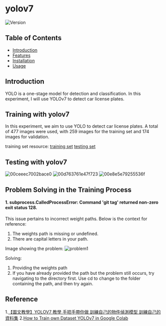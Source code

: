 # yolov7

![Version](https://img.shields.io/badge/version-1.0.0-brightgreen.svg)

## Table of Contents

- [Introduction](#introduction)
- [Features](#features)
- [Installation](#installation)
- [Usage](#usage)

## Introduction
YOLO is a one-stage model for detection and classification. In this experiment, I will use YOLOv7 to detect car license plates.

## Training with yolov7
In this experiment, we aim to use YOLO to detect car license plates. A total of 477 images were used, with 259 images for the training set and 174 images for validation.

training set resource: 
[training set](https://www.kaggle.com/datasets/andrewmvd/car-plate-detection)
[testing set](https://www.kaggle.com/datasets/fareselmenshawii/license-plate-dataset)

## Testing with yolov7

![00ceeec7002bace0](https://github.com/user-attachments/assets/73c1f075-cab0-49ab-bf3a-50f7bc27d21f)
![00d763761e47f723](https://github.com/user-attachments/assets/52bfbc99-70b7-4a65-aa44-3f75bcc75643)
![00e8e5e79255536f](https://github.com/user-attachments/assets/c45f3496-db75-4bff-b6a6-cc25104828fb)

## Problem Solving in the Training Process

#### 1. subprocess.CalledProcessError: Command 'git tag' returned non-zero exit status 128.
This issue pertains to incorrect weight paths. Below is the context for reference:
1. The weights path is missing or undefined.
2. There are capital letters in your path.

Image showing the problem:
![problem1](https://hackmd.io/_uploads/rk53zFrmJg.png)

Solving:
1. Providing the weights path
2. If you have already provided the path but the problem still occurs, try navigating to the directory first. Use cd to change to the folder containing the path, and then try again.

## Reference
1.[【圖文教學】YOLOV7 教學 手把手帶你做 訓練自己的物件偵測模型 訓練自己的資料集](https://medium.com/@huchi00057/yolov7-%E6%95%99%E5%AD%B8-%E6%89%8B%E6%8A%8A%E6%89%8B%E5%B8%B6%E4%BD%A0%E5%81%9A-%E7%94%A8gpu%E8%A8%93%E7%B7%B4%E8%87%AA%E5%B7%B1%E7%9A%84%E7%89%A9%E4%BB%B6%E5%81%B5%E6%B8%AC%E6%A8%A1%E5%9E%8B-%E8%A8%93%E7%B7%B4%E8%87%AA%E5%B7%B1%E7%9A%84%E8%B3%87%E6%96%99%E9%9B%86-pytorch-%E6%9E%B6%E6%A7%8B-coco%E6%A0%BC%E5%BC%8F%E8%B3%87%E6%96%99%E9%9B%86-d56370ab2035)
2.[How to Train own Dataset YOLOv7 in Google Colab](https://medium.com/@gary.tsai.advantest/yolov7-%E8%87%AA%E8%A8%82%E7%BE%A9%E8%A8%93%E7%B7%B4%E9%9B%86-4d9002e9d5bd)
